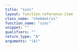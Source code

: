 ```yaml
---
title: "sinc"
layout: function-reference-item
class_name: "chebmatrix"
function_name: "sinc"
snippet: ""
qualifiers: ""
return_type: "A"
arguments: "(A)"
---
```


<pre class="help-text"></pre>